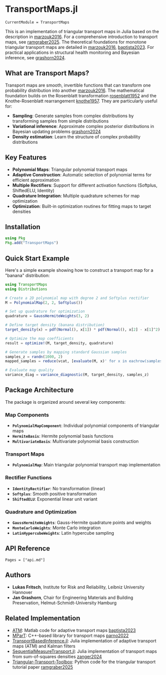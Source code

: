 # TransportMaps.jl

```@meta
CurrentModule = TransportMaps
```

This is an implementation of triangular transport maps in Julia based on the description in [marzouk2016](@cite).
For a comprehensive introduction to transport maps, see [ramgraber2025](@cite). The theoretical foundations for monotone triangular transport maps are detailed in [marzouk2016](@cite), [baptista2023](@cite). For practical applications in structural health monitoring and Bayesian inference, see [grashorn2024](@cite).

## What are Transport Maps?

Transport maps are smooth, invertible functions that can transform one probability distribution into another [marzouk2016](@cite).
The mathematical foundation builds on the Rosenblatt transformation [rosenblatt1952](@cite) and the Knothe-Rosenblatt rearrangement [knothe1957](@cite).
They are particularly useful for:

- **Sampling**: Generate samples from complex distributions by transforming samples from simple distributions
- **Variational inference**: Approximate complex posterior distributions in Bayesian updating problems [grashorn2024](@cite)
- **Density estimation**: Learn the structure of complex probability distributions

## Key Features

- **Polynomial Maps**: Triangular polynomial transport maps
- **Adaptive Construction**: Automatic selection of polynomial terms for efficient approximation
- **Multiple Rectifiers**: Support for different activation functions (Softplus, ShiftedELU, Identity)
- **Quadrature Integration**: Multiple quadrature schemes for map optimization
- **Optimization**: Built-in optimization routines for fitting maps to target densities

## Installation

```julia
using Pkg
Pkg.add("TransportMaps")
```

## Quick Start Example

Here's a simple example showing how to construct a transport map for a "banana" distribution:

```julia
using TransportMaps
using Distributions

# Create a 2D polynomial map with degree 2 and Softplus rectifier
M = PolynomialMap(2, 2, Softplus())

# Set up quadrature for optimization
quadrature = GaussHermiteWeights(3, 2)

# Define target density (banana distribution)
target_density(x) = pdf(Normal(), x[1]) * pdf(Normal(), x[2] - x[1]^2)

# Optimize the map coefficients
result = optimize!(M, target_density, quadrature)

# Generate samples by mapping standard Gaussian samples
samples_z = randn(1000, 2)
mapped_samples = reduce(vcat, [evaluate(M, x)' for x in eachrow(samples_z)])

# Evaluate map quality
variance_diag = variance_diagnostic(M, target_density, samples_z)
```

## Package Architecture

The package is organized around several key components:

### Map Components

- **`PolynomialMapComponent`**: Individual polynomial components of triangular maps
- **`HermiteBasis`**: Hermite polynomial basis functions
- **`MultivariateBasis`**: Multivariate polynomial basis construction

### Transport Maps

- **`PolynomialMap`**: Main triangular polynomial transport map implementation

### Rectifier Functions

- **`IdentityRectifier`**: No transformation (linear)
- **`Softplus`**: Smooth positive transformation
- **`ShiftedELU`**: Exponential linear unit variant

### Quadrature and Optimization

- **`GaussHermiteWeights`**: Gauss-Hermite quadrature points and weights
- **`MonteCarloWeights`**: Monte Carlo integration
- **`LatinHypercubeWeights`**: Latin hypercube sampling

## API Reference

```@contents
Pages = ["api.md"]
```

## Authors

- **Lukas Fritsch**, Institute for Risk and Reliability, Leibniz University Hannover
- **Jan Grashorn**, Chair for Engineering Materials and Building Preservation, Helmut-Schmidt-University Hamburg

## Related Implementation

- [ATM](https://github.com/baptistar/ATM): Matlab code for adaptive transport maps [baptista2023](@cite)
- [MParT](https://github.com/MeasureTransport/MParT): C++-based library for transport maps [parno2022](@cite)
- [TransportBasedInference.jl](https://github.com/mleprovost/TransportBasedInference.jl): Julia implementation of adaptive transport maps (ATM) and Kalman filters
- [SequentialMeasureTransport.jl](https://github.com/benjione/SequentialMeasureTransport.jl): Julia implementation of transport maps from sum-of-squares densities [zanger2024](@cite)
- [Triangular-Transport-Toolbox](https://github.com/MaxRamgraber/Triangular-Transport-Toolbox): Python code for the triangular transport tutorial paper [ramgraber2025](@cite)
